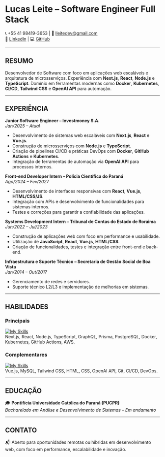 # Lucas Leite – Software Engineer Full Stack

📞 +55 41 98419-3653 | 📧 [lleitedev@gmail.com](mailto:lleitedev@gmail.com)  
🔗 [LinkedIn](https://www.linkedin.com/in/lucas-leite-453688125) | 💻 [GitHub](https://github.com/lucasleite-dev)

---

## RESUMO  

Desenvolvedor de Software com foco em aplicações web escaláveis e arquitetura de microsserviços. Experiência com **Next.js**, **React**, **Node.js** e **TypeScript**. Domínio em ferramentas modernas como **Docker**, **Kubernetes**, **CI/CD**, **Tailwind CSS** e **OpenAI API** para automação.

---

## EXPERIÊNCIA  

**Junior Software Engineer – Investmoney S.A.**  
_Jan/2025 – Atual_

- Desenvolvimento de sistemas web escaláveis com **Next.js**, **React** e **Vue.js**.  
- Construção de microsserviços com **Node.js** e **TypeScript**.  
- Criação de pipelines CI/CD e práticas DevOps com **Docker**, **GitHub Actions** e **Kubernetes**.  
- Integração de ferramentas de automação via **OpenAI API** para processos internos.  

**Front-end Developer Intern – Polícia Científica do Paraná**  
_Ago/2024 – Fev/2027_

- Desenvolvimento de interfaces responsivas com **React**, **Vue.js**, **HTML/CSS/JS**.  
- Integração com APIs e desenvolvimento de funcionalidades para sistemas internos.  
- Testes e correções para garantir a confiabilidade das aplicações.  

**Systems Development Intern – Tribunal de Contas do Estado de Roraima**  
_Jun/2022 – Jul/2023_

- Construção de aplicações web com foco em performance e usabilidade.  
- Utilização de **JavaScript**, **React**, **Vue.js**, **HTML/CSS**.  
- Criação de funcionalidades, testes e integração entre front-end e back-end.

**Infraestrutura e Suporte Técnico – Secretaria de Gestão Social de Boa Vista**  
_Jan/2014 – Out/2017_

- Gerenciamento de redes e servidores.  
- Suporte técnico L2/L3 e implementação de melhorias em sistemas.

---

## HABILIDADES  

### Principais  
[![My Skills](https://skillicons.dev/icons?i=nextjs,react,nodejs,typescript,graphql,prisma,postgres,docker,kubernetes,aws)](https://skillicons.dev)  
Next.js, React, Node.js, TypeScript, GraphQL, Prisma, PostgreSQL, Docker, Kubernetes, GitHub Actions, AWS.

### Complementares  
[![My Skills](https://skillicons.dev/icons?i=vue,mysql,html,css,tailwind,openai,git)](https://skillicons.dev)  
Vue.js, MySQL, Tailwind CSS, HTML, CSS, OpenAI API, Git, CI/CD, DevOps.

---

## EDUCAÇÃO  

🎓 **Pontifícia Universidade Católica do Paraná (PUCPR)**  
_Bacharelado em Análise e Desenvolvimento de Sistemas – Em andamento_

---

## CONTATO  

📬 Aberto para oportunidades remotas ou híbridas em desenvolvimento web, com foco em performance, escalabilidade e inovação.

